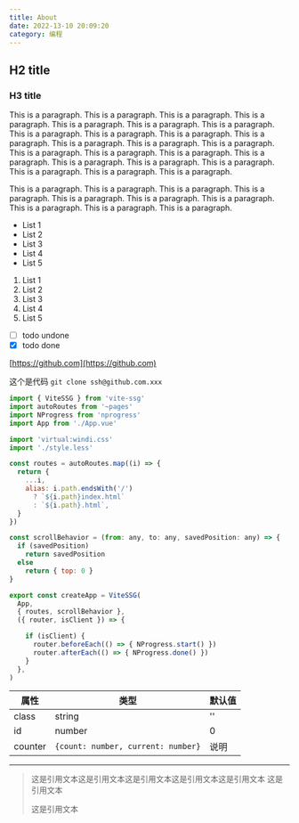 ```yaml
---
title: About
date: 2022-13-10 20:09:20
category: 编程
---
```


## H2 title

### H3 title

This is a paragraph. This is a paragraph. This is a paragraph. This is a paragraph. This is a paragraph. This is a paragraph. This is a paragraph. This is a paragraph. This is a paragraph. This is a paragraph. This is a paragraph. This is a paragraph. This is a paragraph. This is a paragraph. This is a paragraph. This is a paragraph. This is a paragraph. This is a paragraph. This is a paragraph. This is a paragraph. This is a paragraph. This is a paragraph. This is a paragraph. This is a paragraph. 

This is a paragraph. This is a paragraph. This is a paragraph. This is a paragraph. This is a paragraph. This is a paragraph. This is a paragraph. This is a paragraph. This is a paragraph. This is a paragraph. 

 - List 1
 - List 2
 - List 3
 - List 4
 - List 5

 1. List 1
 2. List 2
 3. List 3
 4. List 4
 5. List 5

 - [ ] todo undone
 - [x] todo done

 [https://github.com](https://github.com)

 这个是代码 `git clone ssh@github.com.xxx`

```js
import { ViteSSG } from 'vite-ssg'
import autoRoutes from '~pages'
import NProgress from 'nprogress'
import App from './App.vue'

import 'virtual:windi.css'
import './style.less'

const routes = autoRoutes.map((i) => {
  return {
    ...i,
    alias: i.path.endsWith('/')
      ? `${i.path}index.html`
      : `${i.path}.html`,
  }
})

const scrollBehavior = (from: any, to: any, savedPosition: any) => {
  if (savedPosition)
    return savedPosition
  else
    return { top: 0 }
}

export const createApp = ViteSSG(
  App,
  { routes, scrollBehavior },
  ({ router, isClient }) => {

    if (isClient) {
      router.beforeEach(() => { NProgress.start() })
      router.afterEach(() => { NProgress.done() })
    }
  },
)
```

| 属性    | 类型                               | 默认值 |
| ------- | ---------------------------------- | ------ |
| class   | string                             | ''     |
| id      | number                             | 0      |
| counter | `{count: number, current: number}` | 说明   |
 

---

> 这是引用文本这是引用文本这是引用文本这是引用文本这是引用文本
> 这是引用文本
>
> 这是引用文本

<Github />
